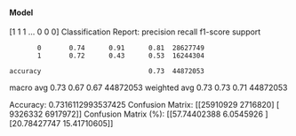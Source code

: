 #### Model
[1 1 1 ... 0 0 0]
Classification Report:
              precision    recall  f1-score   support

           0       0.74      0.91      0.81  28627749
           1       0.72      0.43      0.53  16244304

    accuracy                           0.73  44872053
   macro avg       0.73      0.67      0.67  44872053
weighted avg       0.73      0.73      0.71  44872053

Accuracy: 0.7316112993537425
Confusion Matrix:
[[25910929  2716820]
 [ 9326332  6917972]]
Confusion Matrix (%):
[[57.74402388  6.0545926 ]
 [20.78427747 15.41710605]]
